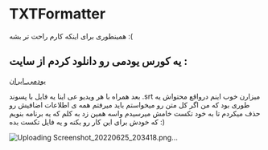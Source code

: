 # TXTFormatter
همینطوری برای اینکه کارم راحت تر بشه :(

## یه کورس یودمی رو دانلود کردم  از سایت : 
[یودمی_ایران](https://udemyiran.com/)

بعد همراه با هر ویدیو عی اینا یه فایل با پسوند .srt  میزارن خوب اینم درواقع محتواش یه طوری بود که من اگر کل متن رو میخواستم باید میرفتم همه ی اطلاعات اضافیش رو حذف میکردم تا به خود تکست
خامش میرسیدم واسه همین زد به کلم که یه برنامه بنویم که خودش برای این کار رو بکنه و یه فایل تکست بده :)


![Uploading Screenshot_20220625_203418.png…]()
